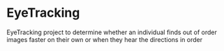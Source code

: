 # EyeTracking
EyeTracking project to determine whether an individual finds out of order images faster on their own or when they hear the directions in order
